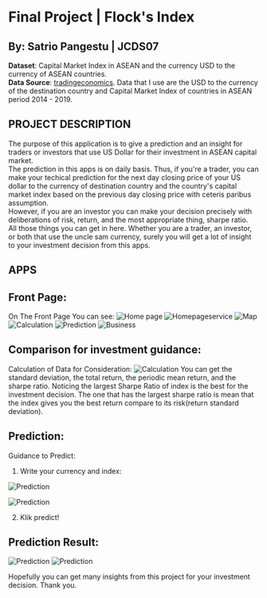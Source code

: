 # Final Project | Flock's Index

## By: Satrio Pangestu | JCDS07 <br>
__Dataset__: Capital Market Index in ASEAN and the currency USD to the currency of ASEAN countries. <br>
__Data Source__: [tradingeconomics](https://www.tradingeconomics.com/).
Data that I use are the USD to the currency of the destination country and Capital Market Index of countries in ASEAN period 2014 - 2019.
<br>

## PROJECT DESCRIPTION
The purpose of this application is to give a prediction and an insight for traders or investors that use US Dollar for their investment in ASEAN capital market. <br>
The prediction in this apps is on daily basis. Thus, if you're a trader, you can make your techical prediction for the next day closing price of your US dollar to the currency of destination country and the country's capital market index based on the previous day closing price with ceteris paribus assumption.<br>
However, if you are an investor you can make your decision precisely with deliberations of risk, return, and the most appropriate thing, sharpe ratio.<br>
All those things you can get in here. Whether you are a trader, an investor, or both that use the uncle sam currency, surely you will get a lot of insight to your investment decision from this apps.<br>


## APPS
## Front Page:
On The Front Page 
You can see: 
![Home page](img/homepage.png "Home Page")
![Homepageservice](img/homepageservices.png "Homepageservice")
![Map](img/mappage.png "Map")
![Calculation](img/datapage.png "Calculation")
![Prediction](img/predictionpage.png "Predict")
![Business](img/talkpage.png "business")

## Comparison for investment guidance:
Calculation of Data for Consideration:
![Calculation](img/allcalculation.png "Calculation")
You can get the standard deviation, the total return, the periodic mean return, and the sharpe ratio.
Noticing the largest Sharpe Ratio of index is the best for the investment decision. The one that has the largest sharpe ratio is mean that the index gives you the best return compare to its risk(return standard deviation).

## Prediction:
Guidance to Predict:
1. Write your currency and index:

![Prediction](img/predictindoinput.png "Prediction")

![Prediction](img/predictmalayinput.png "Prediction")

2. Klik predict!

## Prediction Result:
![Prediction](img/predictindo.png "Prediction")
![Prediction](img/predictmalay.png "Prediction")
<br>


Hopefully you can get many insights from this project for your investment decision.
Thank you.
